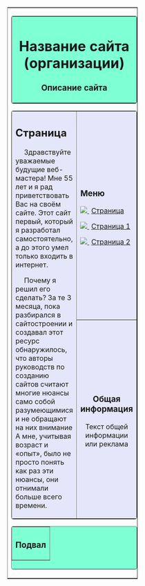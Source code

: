 <!--## Добро пожаловать на страничку автоклуба "Куда-нибудь поедем"-->
<!--<img src="allwaysdrive.jpg" alt="">-->
<!--### Мы во ВКонтакте-->
<!--https://vk.com/kudanibud.avtoputeshestvya-->
<!DOCTYPE html>
<html lang="ru">
<head>
<meta charset="utf-8" />
<title>Название сайта</title>
</head>
<body>
<!--Создаём таблицу контейнер, которой задаём следующее
оформление:
border="1" - рамка вокруг контейнера. Увеличив число, можно увеличить толщину рамки.
align="center" - размещаем контейнер по центру экрана.
rules="rows" - убираем двойную рамку.
style="width:60%;" - добавляем стилевое свойства, делающее
контейнер и весь сайт "резиновым".
Сделать полноценный адаптивный дизайн, этим способом невозможно.-->
<table
border="1"
align="center"
rules="rows"
style="width:60%;">
<!--Создаём строку-->
<tr>
<!--Создаём ячейку строки-->
<td>
<!--ШАПКА САЙТА-->

<!--В ячейке строки создаём ещё одну таблицу для шапки сайта.
Оформление:
border="1" - двойная рамка толщиной в 1px
background="allwaysdrive.jpg" - картинка в шапке сайта, если требуется.
Адрес картинки вы должны вставить свой.
bgcolor="#7FFFD4" - фоновый цвет в шапке, если нет картинки.
cellpadding="10" - отступ содержимого от рамки не менее 10px.
style="width:100%; border-radius:5px;" - добавляем "резиновость"
и закругляем уголки рамки-->
<table
border="1"
background="allwaysdrive.jpg"
bgcolor="#7FFFD4"
cellpadding="10"
style="width:100%; border-radius:5px;">
<!--Создаём строку таблицы-->
<tr>
<!--Создаём столбец таблицы-->
<th>
<!--Содержание ячейки столбца-->
<h1>Название сайта (организации)</h1>
<h3>Описание сайта</h3>
<!--Закрываем таблицу-->
</th>
</tr>
</table>

<!--ОСНОВНОЙ КОНТЕНТ-->

<!--В этой же ячейке контейнера создаём ещё одну таблицу
для основного контента.
Оформление как и в предыдущей таблице-->

<table
border="1"
bgcolor="#e6e6fa"
cellpadding="10"
style="width:100%; border-radius:5px;">
<!--Создаём строку-->
<tr>
<!--Создаём ячейку
Оформление:
rowspan="2" - объединяем две ячейки в одну.
Число объединяемых ячеек по числу ячеек в сайдбаре.
style="width:80%" - основной контент занимает 80% всей площади,
оставшиеся 20% для сайдбара-->
<td
rowspan="2"
style="width:80%">
<h2>Страница</h2>
<!--Начинаем абзац с красной строки-->
<p style="text-indent:20px">
Здравствуйте уважаемые будущие веб-мастера!
Мне 55 лет и я рад приветствовать Вас на своём сайте.
Этот сайт первый, который я разработал самостоятельно,
а до этого умел только входить в интернет.</p>

<p style="text-indent:20px">Почему я решил его сделать?
За те 3 месяца, пока разбирался в
сайтостроении и создавал этот ресурс обнаружилось,
что авторы руководств по созданию
сайтов считают многие нюансы само собой разумеющимися
и не обращают на них внимание
А мне, учитывая возраст и «опыт», было не просто
понять как раз эти нюансы, они отнимали больше всего
времени.</p>
<!--Закрываем ячейку-->
</td>

<!--САЙДБАР-->

<!--Создаём ячейку сайдбара-->
<td bgcolor="#e6e6fa">
<h3>Меню</h3>
<!--Абзац для ссылки на страницу сайта-->
<p>
<!--Ссылка на страницу сайта-->
<a href="">
<!--Картинка маркера перед названием страницы-->
<img src="http://trueimages.ru/img/00/06/f4fffdb5.png">
<!--Название страницы
style="margin-left:5px;" - отступ названия от маркера-->
<span style="margin-left:5px;">Страница</span></a>
<!--Закрываем абзац-->
</p>
<p>
<a href="">
<img src="http://trueimages.ru/img/31/ab/4dcb087c2ae4305edcd15171696.jpg">
<span style="margin-left:5px;">Страница 1</span;></a>
</p>
<p>
<a href="">
<img src="http://trueimages.ru/img/31/ab/4dcb087c2ae4305edcd15171696.jpg">
<span style="margin-left:5px;">Страница 2</span></a>
</p>
<!--Закрываем строку Меню-->
</td>
</tr>
<!--Создаём строку с дополнительной информацией-->
<tr>
<!--Ячейка с дополнительной информацией-->
<td
bgcolor="#e6e6fa"
align="center">
<h3>Общая информация</h3>
<p>Текст общей информации или реклама</p>
<!--Закрываем ячейку с общей информацией
и таблицу основного контента-->
</td>
</tr>
</table>

<!--ПОДВАЛ-->

<!--Создаём таблицу подвала-->
<table
border="1"
bgcolor="#7FFFD4"
height="100"
cellpadding="10"
style="width:100%; border-radius:5px;">
<!--Создаём строку.-->
<tr>
<!--Создаём столбец-->
<th>
<h3>Подвал</h3>
<!--Закрываем таблицу подвала. При желании в подвале можно
сделать несколько строк и столбцов-->
</th>
</tr>
</table>
<!--Закрываем таблицу контейнера-->
</td>
</tr>
</table>
</body>
</html>
